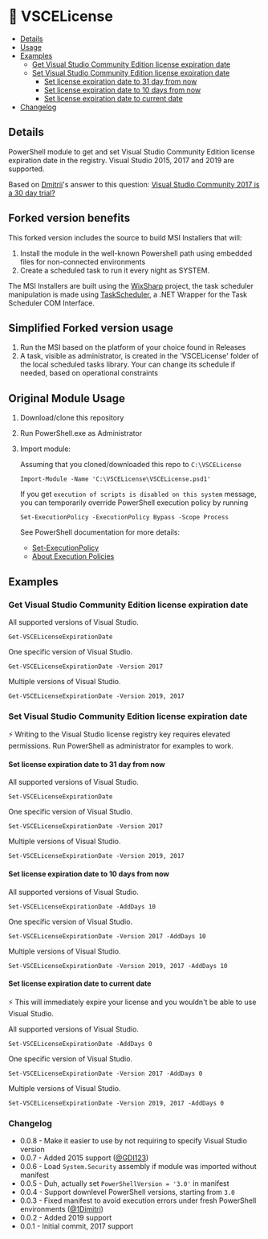 # 📜 VSCELicense

- [Details](#details)
- [Usage](#usage)
- [Examples](#examples)
  - [Get Visual Studio Community Edition license expiration date](#get-visual-studio-community-edition-license-expiration-date)
  - [Set Visual Studio Community Edition license expiration date](#set-visual-studio-community-edition-license-expiration-date)
    - [Set license expiration date to 31 day from now](#set-license-expiration-date-to-31-days-from-nowy)
    - [Set license expiration date to 10 days from now](#set-license-expiration-date-to-10-days-from-now)
    - [Set license expiration date to current date](#set-license-expiration-date-to-current-date)
- [Changelog](#changelog)

## Details

PowerShell module to get and set Visual Studio Community Edition license expiration date in the registry. Visual Studio 2015, 2017 and 2019 are supported.

Based on [Dmitrii](https://stackoverflow.com/users/10046552/dmitrii)'s answer to this question: [Visual Studio Community 2017 is a 30 day trial?](https://stackoverflow.com/questions/43390466/visual-studio-community-2017-is-a-30-day-trial/51570570#51570570)

## Forked version benefits
This forked version includes the source to build MSI Installers that will:
  1. Install the module in the well-known Powershell path using embedded files for non-connected environments
  2. Create a scheduled task to run it every night as SYSTEM.

The MSI Installers are built using the [WixSharp](https://github.com/oleg-shilo/wixsharp) project, the task scheduler manipulation is made using [TaskScheduler](https://github.com/dahall/taskscheduler), a .NET Wrapper for the Task Scheduler COM Interface. 

## Simplified Forked version usage
 1. Run the MSI based on the platform of your choice found in Releases
 2. A task, visible as administrator, is created in the 'VSCELicense' folder of the local scheduled tasks library. Your can change its schedule if needed, based on operational constraints

## Original Module Usage

1. Download/clone this repository
2. Run PowerShell.exe as Administrator
3. Import module:

    Assuming that you cloned/downloaded this repo to `C:\VSCELicense`

   ```pwsh
   Import-Module -Name 'C:\VSCELicense\VSCELicense.psd1'
   ```

    If you get `execution of scripts is disabled on this system` message, you can temporarily override PowerShell execution policy by running

   ```pwsh
   Set-ExecutionPolicy -ExecutionPolicy Bypass -Scope Process
   ```

    See PowerShell documentation for more details:

    - [Set-ExecutionPolicy](https://docs.microsoft.com/en-us/powershell/module/microsoft.powershell.security/set-executionpolicy)
    - [About Execution Policies](https://docs.microsoft.com/en-us/powershell/module/microsoft.powershell.core/about/about_execution_policies)



## Examples

### Get Visual Studio Community Edition license expiration date

All supported versions of Visual Studio.

```pwsh
Get-VSCELicenseExpirationDate
```

One specific version of Visual Studio.

```pwsh
Get-VSCELicenseExpirationDate -Version 2017
```

Multiple versions of Visual Studio.

```pwsh
Get-VSCELicenseExpirationDate -Version 2019, 2017
```

### Set Visual Studio Community Edition license expiration date

⚡ Writing to the Visual Studio license registry key requires elevated permissions. Run PowerShell as administrator for examples to work.

#### Set license expiration date to 31 day from now

All supported versions of Visual Studio.

```pwsh
Set-VSCELicenseExpirationDate
```

One specific version of Visual Studio.

```pwsh
Set-VSCELicenseExpirationDate -Version 2017
```

Multiple versions of Visual Studio.

```pwsh
Set-VSCELicenseExpirationDate -Version 2019, 2017
```

#### Set license expiration date to 10 days from now

All supported versions of Visual Studio.

```pwsh
Set-VSCELicenseExpirationDate -AddDays 10
```

One specific version of Visual Studio.

```pwsh
Set-VSCELicenseExpirationDate -Version 2017 -AddDays 10
```

Multiple versions of Visual Studio.

```pwsh
Set-VSCELicenseExpirationDate -Version 2019, 2017 -AddDays 10
```

#### Set license expiration date to current date

⚡ This will immediately expire your license and you wouldn't be able to use Visual Studio.

All supported versions of Visual Studio.

```pwsh
Set-VSCELicenseExpirationDate -AddDays 0
```

One specific version of Visual Studio.

```pwsh
Set-VSCELicenseExpirationDate -Version 2017 -AddDays 0
```

Multiple versions of Visual Studio.

```pwsh
Set-VSCELicenseExpirationDate -Version 2019, 2017 -AddDays 0
```

### Changelog

- 0.0.8 - Make it easier to use by not requiring to specify Visual Studio version
- 0.0.7 - Added 2015 support ([@GDI123](https://github.com/GDI123))
- 0.0.6 - Load `System.Security` assembly if module was imported without manifest
- 0.0.5 - Duh, actually set `PowerShellVersion = '3.0'` in manifest
- 0.0.4 - Support downlevel PowerShell versions, starting from `3.0`
- 0.0.3 - Fixed manifest to avoid execution errors under fresh PowerShell environments ([@1Dimitri](https://github.com/1Dimitri))
- 0.0.2 - Added 2019 support
- 0.0.1 - Initial commit, 2017 support
